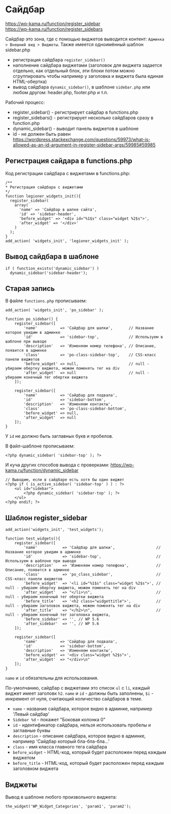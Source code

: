 # Сайдбар
https://wp-kama.ru/function/register_sidebar  
https://wp-kama.ru/function/register_sidebars  

Сайдбар это зона, где с помощью виджетов выводится контент: `Админка > Внешний вид > Виджеты`. Также имеется одноимённый шаблон sidebar.php

- регистрация сайдбара `register_sidebar()`
- наполнение сайдбара виджетами (заголовок для виджета задается отдельно, как отдельный блок, эти блоки потом можно сгруппировать чтобы например у заголовка и виджета была единая HTML-обертка)
- вывод сайдбара `dynamic_sidebar()`, в шаблоне `sidebar.php` или любом другом: header.php, footer.php и т.п.

Рабочий процесс:
- register_sidebar() - регистрирует сайдбар в functions.php
- register_sidebars() - регистрирует несколько сайдбаров сразу в function.php
- dynamic_sidebar() - выводит панель виджетов в шаблоне
- id - не должен быть равен https://wordpress.stackexchange.com/questions/59973/what-is-allowed-as-an-id-argument-in-register-sidebar-args/59985#59985

## Регистрация сайдара в functions.php
Код регистрации сайдбара с виджетами в functions.php:

    /**
    * Регистрация сайдбара с виджетами
    */
    function legioner_widgets_init(){
      register_sidebar(
        array(
          'name' => 'Сайдбар в шапке сайта',
          'id' => 'sidebar-header',
          'before_widget' => '<div id="%1$s" class="widget %2$s">',
          'after_widget' => '</div>'
        )
      );
    }
    add_action( 'widgets_init', 'legioner_widgets_init' );

## Вывод сайдбара в шаблоне

    if ( function_exists('dynamic_sidebar') )
      dynamic_sidebar('sidebar-header');

## Старая запись

В файле `functions.php` прописываем:

    add_action( 'widgets_init', 'po_sidebar' );

    function po_sidebar() {
        register_sidebar([
            'name'          => 'Сайдбар для шапки',       // Название которое увидим в админке
            'id'            => 'sidebar-top',             // Используем в шаблоне при выводе
            'description'   => 'Изменяем номер телефона', // Описание, появится в админке
            'class'         => 'po-class-sidebar-top',    // CSS-класс панели виджетов
            'before_widget' => null,                      // null - убираем обертку виджета, можем поменять тег на div
            'after_widget'  => null                       // null - убираем конечный тег обертки виджета
        ]);

        register_sidebar([
            'name'          => 'Сайдбар для подвала',
            'id'            => 'sidebar-bottom',
            'description'   => 'Изменяем контакты',
            'class'         => 'po-class-sidebar-bottom',
            'before_widget' => null,
            'after_widget'  => null
        ]);
    }

У `id` не должно быть заглавных букв и пробелов.

В файл-шаблоне прописываем:

    <?php dynamic_sidebar( 'sidebar-top' ); ?>

И куча других способов вывода с проверками: https://wp-kama.ru/function/dynamic_sidebar

    // Выводим, если в сайдбаре есть хотя бы один виджет
    <?php if ( is_active_sidebar( 'sidebar-top' ) ) : ?>
        <ul id="sidebar">
            <?php dynamic_sidebar( 'sidebar-top' ); ?>
        </ul>
    <?php endif; ?>

## Шаблон register_sidebar

    add_action('widgets_init', 'test_widgets');

    function test_widgets(){
        register_sidebar([
            'name'           => 'Сайдбар для шапки',                  // Название которое увидим в админке
            'id'             => 'sidebar-top',                        // Используем в шаблоне при выводе
            'description'    => 'Изменяем номер телефона',            // Описание, появится в админке
            'class'          => 'po_class_sidebar',                   // CSS-класс панели виджетов
            'before_widget'  => '<li id="%1$s" class="widget %2$s">', // null - убираем обертку виджета, можем поменять тег на div
            'after_widget'   => "</li>\n",                            // null - убираем конечный тег обертки виджета
            'before_title'   => '<h2 class="widgettitle">',           // null - убираем заголовок виджета, можем поменять тег на div
            'after_title'    => "</h2>\n",                            // null - убираем конечный тег заголовка виджета,
            'before_sidebar' => '', // WP 5.6
            'after_sidebar'  => '', // WP 5.6
        ]);

        register_sidebar([
            'name'          => 'Сайдбар для подвала',
            'id'            => 'sidebar-bottom',
            'description'   => 'Изменяем контакты',
            'before_widget' => '<div class="widget %2$s">',
            'after_widget'  => "</div>\n"
        ]);
    }

`name` и `id` обязательны для использования.

По-умолчанию, сайдбар с виджетами это список `ul` с `li`, каждый виджет имеет заголовк `h2`. `name` и `id` - должны быть заполнены, `$i` - инкремент от нуля, считающий количество сайдбаров в теме.

- `name` - название сайдбара, которое видно в админке, например 'Левый сайдбар'
- `Sidebar %d` - покажет "Боковая колонка 0"
- `id` - идентификатор сайдбара, нельзя использовать пробелы и заглавные буквы
- `description` - описание сайдбара, которое видно в админке, например 'Сайдбар который бла-бла-бла...'
- `class` - имя класса главного тега сайдбара
- `before_widget` - HTML-код, который будет расположен перед каждым виджетом
- `before_title` - HTML-код, который будет расположен
    перед каждым заголовком виджета

## Виджеты
Вывод в шаблоне любого произвольного виджета:

    the_widget('WP_Widget_Categories', 'param1', 'param2');
